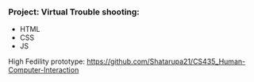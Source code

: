 ### Project: Virtual Trouble shooting:

* HTML
* CSS
* JS

High Fedility  prototype: https://github.com/Shatarupa21/CS435_Human-Computer-Interaction

